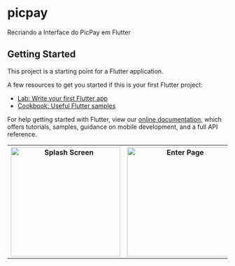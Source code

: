# picpay

Recriando a Interface do PicPay em Flutter

## Getting Started

This project is a starting point for a Flutter application.

A few resources to get you started if this is your first Flutter project:

- [Lab: Write your first Flutter app](https://flutter.dev/docs/get-started/codelab)
- [Cookbook: Useful Flutter samples](https://flutter.dev/docs/cookbook)

For help getting started with Flutter, view our
[online documentation](https://flutter.dev/docs), which offers tutorials,
samples, guidance on mobile development, and a full API reference.




<table style="width:100%">
  <tr>
    <th><img src="https://github.com/lionandantas/picpay_flutter/blob/master/picpay/screenshots/Screenshot_20190920-161644.png" alt="Splash Screen" width="250"/></th>
    <th><img src="https://github.com/lionandantas/picpay_flutter/blob/master/picpay/screenshots/Screenshot_20190920-161631.png" alt="Enter Page" width="250"/></th> 
   <th><img src="https://github.com/lionandantas/picpay_flutter/blob/master/picpay/screenshots/Screenshot_20190923-151549.png" alt="Login Page" width="250"/></th> 
  </tr>
  
</table>


